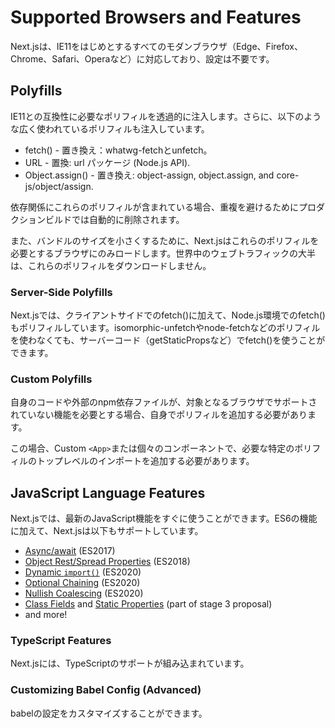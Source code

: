 # Supported Browsers and Features

Next.jsは、IE11をはじめとするすべてのモダンブラウザ（Edge、Firefox、Chrome、Safari、Operaなど）に対応しており、設定は不要です。



## Polyfills

IE11との互換性に必要なポリフィルを透過的に注入します。さらに、以下のような広く使われているポリフィルも注入しています。



- fetch() - 置き換え：whatwg-fetchとunfetch。
- URL - 置換: url パッケージ (Node.js API).
- Object.assign() - 置き換え: object-assign, object.assign, and core-js/object/assign.



依存関係にこれらのポリフィルが含まれている場合、重複を避けるためにプロダクションビルドでは自動的に削除されます。

また、バンドルのサイズを小さくするために、Next.jsはこれらのポリフィルを必要とするブラウザにのみロードします。世界中のウェブトラフィックの大半は、これらのポリフィルをダウンロードしません。



### Server-Side Polyfills

Next.jsでは、クライアントサイドでのfetch()に加えて、Node.js環境でのfetch()もポリフィルしています。isomorphic-unfetchやnode-fetchなどのポリフィルを使わなくても、サーバーコード（getStaticPropsなど）でfetch()を使うことができます。



### Custom Polyfills

自身のコードや外部のnpm依存ファイルが、対象となるブラウザでサポートされていない機能を必要とする場合、自身でポリフィルを追加する必要があります。

この場合、Custom `<App>`または個々のコンポーネントで、必要な特定のポリフィルのトップレベルのインポートを追加する必要があります。



## JavaScript Language Features

Next.jsでは、最新のJavaScript機能をすぐに使うことができます。ES6の機能に加えて、Next.jsは以下もサポートしています。



- [Async/await](https://github.com/tc39/ecmascript-asyncawait) (ES2017)
- [Object Rest/Spread Properties](https://github.com/tc39/proposal-object-rest-spread) (ES2018)
- [Dynamic `import()`](https://github.com/tc39/proposal-dynamic-import) (ES2020)
- [Optional Chaining](https://github.com/tc39/proposal-optional-chaining) (ES2020)
- [Nullish Coalescing](https://github.com/tc39/proposal-nullish-coalescing) (ES2020)
- [Class Fields](https://github.com/tc39/proposal-class-fields) and [Static Properties](https://github.com/tc39/proposal-static-class-features) (part of stage 3 proposal)
- and more!



### TypeScript Features

Next.jsには、TypeScriptのサポートが組み込まれています。



### Customizing Babel Config (Advanced)

babelの設定をカスタマイズすることができます。